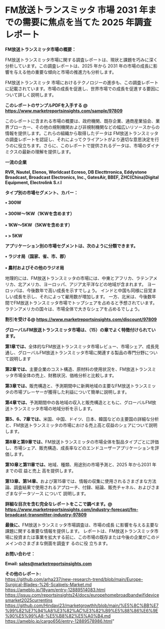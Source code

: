# FM放送トランスミッタ 市場 2031 年までの需要に焦点を当てた 2025 年調査レポート

<strong><b>FM放送トランスミッタ市場の概要：</b></strong>

FM放送トランスミッタ市場に関する調査レポートは、現状と課題を巧みに深く分析しています。この調査レポートは、2025 年から 2031 年の市場の成長に影響を与える他の重要な傾向と市場の推進力も分析します。

FM放送トランスミッタ 市場におけるテクノロジーの進歩も、この調査レポートに記載されています。市場の成長を促進し、世界市場での成長を促進する要因について詳しく説明します。

<strong>このレポートのサンプルPDFを入手する @ <a href=https://www.marketreportsinsights.com/sample/97809>https://www.marketreportsinsights.com/sample/97809</a></strong>

このレポートに含まれる市場の概要は、政府機関、既存企業、通商産業協会、業界ブローカー、その他の規制機関および非規制機関などの幅広いリソースからの情報を提供します。これらの組織から取得したデータは FM放送トランスミッタ の調査レポートを認証し、それによってクライアントがより適切な意思決定を行うのに役立ちます。さらに、このレポートで提供されるデータは、市場のダイナミクスの最新の理解を提供します。

<strong>一流の企業</strong>

<strong><b>RVR, Nautel, Elenos, Worldcast Ecreso, DB Electtrronica, Eddystone Broadcast, Broadcast Electronics, Inc., GatesAir, BBEF, ZHC(China)Digital Equipment, Electrolink S.r.l</b></strong>

<strong><b>タイプ別の市場セグメント、カバー：</b></strong>

<strong>• 300W<br><br>• 300W〜1KW（1KWを含めます）<br><br>• 1KW〜5KW（5KWを含めます）<br><br>• > 5KW</strong>

<strong><b>アプリケーション別の市場セグメントは、次のように分類できます。</b></strong>

<strong>• ラジオ局（国家、省、市、郡）<br><br>• 農村およびその他のラジオ局</strong>

 地理的には、FM放送トランスミッタの市場には、中東とアフリカ、ラテンアメリカ、北アメリカ、ヨーロッパ、アジア太平洋などの地域が含まれます。 ヨーロッパは、今後数年で高い成長を示すでしょう。 インドと中国も同様に目覚ましい成長を示し、それによって雇用数が増加します。 一方、北米は、今後数年間でFM放送トランスミッタ市場でトップシェアを占めると予想されています。 ラテンアメリカの国々は、市場全体で大きなシェアを占めるでしょう。

<strong>割引を受ける@ <a href=https://www.marketreportsinsights.com/discount/97809>https://www.marketreportsinsights.com/discount/97809</a></strong>

<strong><b>グローバルFM放送トランスミッタ市場は、（15）の章でよく特徴付けられています。</b></strong>

<strong><b>第</b></strong><strong><b>1章では、</b></strong>全体的なFM放送トランスミッタ市場レビュー、市場シェア、成長見通し、グローバルFM放送トランスミッタ市場に関連する製品の専門分野について説明します

<strong><b>第2章では、</b></strong>主要企業のコスト構造、原材料の使用状況を、FM放送トランスミッタ市場全体の売上、財務状況、価格分析と比較します。

<strong><b>第3章では、</b></strong>販売構造と、予測期間中に新興地域の主要なFM放送トランスミッタの市場プレーヤーが獲得した利益について簡単に説明します。

<strong><b>第4章では、</b></strong>予測期間中の各地域の収入と販売構造とともに、グローバルFM放送トランスミッタ市場の地域分析を示します。

<strong><b>第5、6、7章では、</b></strong>米国、中国、ドイツ、日本、韓国などの主要国の詳細な分析と、FM放送トランスミッタの市場における売上高と収益のシェアについて説明します。

<strong><b>第8章と第9章では、</b></strong>FM放送トランスミッタの市場全体を製品タイプごとに評価し、市場シェア、販売構造、成長率などのエンドユーザーアプリケーションを評価します。

<strong><b>第10章と第11章では、</b></strong>地域、種類、用途別の市場予測と、2025 年から2031 年までの収 益と売上 高を提供します。

<strong><b>第13章、第14章、</b></strong>および第15章では、情報の収集に使用されるさまざまな方法論、調査結果で使用されるアプローチ、付録、結論、販売チャネル、およびさまざまなデータソース について 説明します。

<strong>詳細な目次を含む完全なレポートをここで調べます。@ <a href=https://www.marketreportsinsights.com/industry-forecast/fm-broadcast-transmitter-industry-97809>https://www.marketreportsinsights.com/industry-forecast/fm-broadcast-transmitter-industry-97809</a></strong>

<strong><b>最後に、</b></strong>FM放送トランスミッタ市場調査は、市場の成長 に影響を</a>与える主要な課題に関する重要な情報を提供します。 レポートは、FM放送トランスミッタ市場に投資または事業を拡大する前に、この市場の既存または今後の企業がこのドメインのさまざまな側面を調査す るのに役 立ちます。

<strong><b>お問い合わせ：</b></strong>

<strong>Email: </strong><a href=mailto:sales@marketreportsinsights.com><strong>sales@marketreportsinsights.com</strong></a>

<strong>その他のレポート:</strong>
<br>
<a href=https://github.com/arha237/new-research-trend/blob/main/Europe-Surgical-Blades-%26-Scalpels-Market.md>https://github.com/arha237/new-research-trend/blob/main/Europe-Surgical-Blades-%26-Scalpels-Market.md</a>
<br>
<a href=https://ameblo.jp/18yam/entry-12889514083.html>https://ameblo.jp/18yam/entry-12889514083.html</a>
<br>
<a href=https://issuu.com/reportsinsights24/docs/europehomebroadbandwifidevicesmarket2025currentins>https://issuu.com/reportsinsights24/docs/europehomebroadbandwifidevicesmarket2025currentins</a>
<br>
<a href=https://github.com/Hindavi23/marketgrowthh/blob/main/%E5%8C%BB%E7%99%82%E7%94%A8%E3%82%AC%E3%82%B9%E5%88%86%E6%9E%90%E5%99%A8-%E5%B8%82%E5%A0%B4.md>https://github.com/Hindavi23/marketgrowthh/blob/main/%E5%8C%BB%E7%99%82%E7%94%A8%E3%82%AC%E3%82%B9%E5%88%86%E6%9E%90%E5%99%A8-%E5%B8%82%E5%A0%B4.md</a>
<br>
<a href=https://ameblo.jp/cargo656/entry-12889578986.html>https://ameblo.jp/cargo656/entry-12889578986.html</a>"
